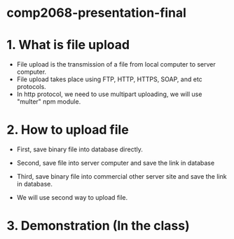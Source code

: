 # comp2068-presentation-final

# 1. What is file upload
  - File upload is the transmission of a file from local computer to server computer.
  - File upload takes place using FTP, HTTP, HTTPS, SOAP, and etc protocols.
  - In http protocol, we need to use multipart uploading, we will use "multer" npm module.
  
# 2. How to upload file
  - First, save binary file into database directly.
  - Second, save file into server computer and save the link in database
  - Third, save binary file into commercial other server site and save the link in database.
  
  - We will use second way to upload file.

# 3. Demonstration (In the class)